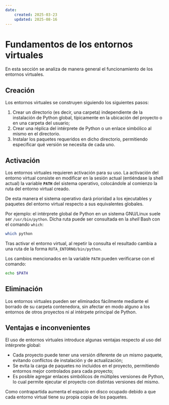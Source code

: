 ```yaml
---
date:
    created: 2025-03-23
    updated: 2025-08-16
---
```



# Fundamentos de los entornos virtuales 

En esta sección se analiza de manera general el funcionamiento de los entornos virtuales.

## Creación

Los entornos virtuales se construyen siguiendo los siguientes pasos:

1. Crear un directorio (es decir, una carpeta) independiente de la instalación de Python global,
típicamente en la ubicación del proyecto
o en una carpeta del usuario;
2. Crear una réplica del intérprete de Python o un enlace simbólico al mismo en el directorio.
3. Instalar los paquetes requeridos en dicho directorio,
permitiendo especificar qué versión se necesita de cada uno.


## Activación

Los entornos virtuales requieren activación para su uso.
La activación del entorno virtual consiste en modificar 
en la sesión actual (entiéndase la shell actual)
la variable **`PATH`** del sistema operativo,
colocándole al comienzo
la ruta del entorno virtual creado.

De esta manera el sistema operativo dará prioridad a los ejecutables y paquetes del entorno virtual respecto a sus equivalentes globales.

Por ejemplo: el intérprete global de Python en un sistema GNU/Linux
suele ser `/usr/bin/python`.
Dicha ruta puede ser consultada en la *shell* Bash con el comando `which`:

```bash title="Bash - Ruta de Python"
which python
```
Tras activar el entorno virtual,
al repetir la consulta el resultado cambia a una ruta de la forma `RUTA_ENTORNO/bin/python`.

Los cambios mencionados en la variable `PATH` pueden verificarse
con el comando:

```bash title="Bash - variable PATH"
echo $PATH
```

## Eliminación

Los entornos virtuales pueden ser eliminados fácilmente mediante el borrado de su carpeta contenedora,
sin afectar en modo alguno a los entornos de otros proyectos ni al intérpete principal de Python.

## Ventajas e inconvenientes

El uso de entornos virtuales
introduce algunas ventajas respecto al uso del intérprete global:

- Cada proyecto puede tener una versión diferente de un mismo paquete,
evitando conflictos de instalación y de actualización;
- Se evita la carga de paquetes no incluidos en el proyecto,
permitiendo entornos mejor controlados para cada proyecto;
- Es posible agregar enlaces simbólicos de múltiples versiones de Python,
lo cual permite ejecutar el proyecto con distintas versiones del mismo.

Como contrapartida aumenta el espacio en disco ocupado
debido a que
cada entorno virtual tiene su propia copia de los paquetes.

